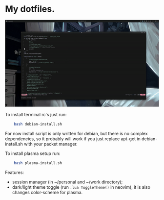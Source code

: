 # My dotfiles.

![](https://github.com/Seyves/.dotfiles/blob/main/showcase.gif)

To install terminal rc's just run:
```bash
    bash debian-install.sh
```

For now install script is only written for debian, but there is no complex dependencies, so it probably will work if you just replace apt-get in debian-install.sh with your packet manager.

To install plasma setup run:
```bash
    bash plasma-install.sh
```

Features:
- session manager (in ~/personal and ~/work directory);
- dark/light theme toggle (run `:lua ToggleTheme()` in neovim), it is also changes color-scheme for plasma.
